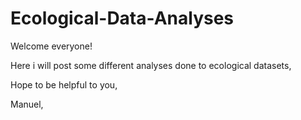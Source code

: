 # Ecological-Data-Analyses

Welcome everyone! 

Here i will post some different analyses done to ecological datasets, 

Hope to be helpful to you, 

Manuel, 
